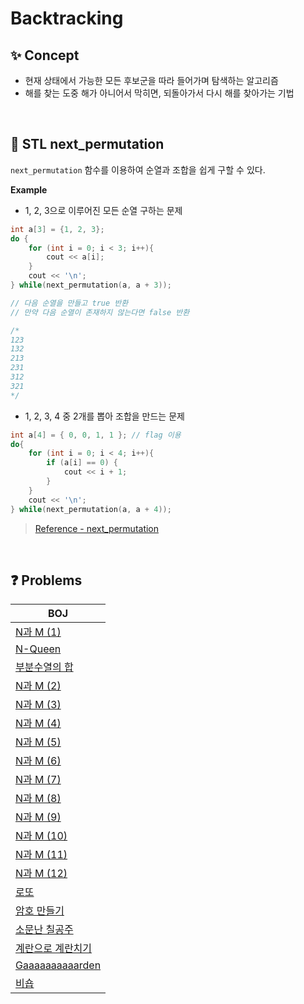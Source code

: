 # Backtracking

## ✨ Concept

- 현재 상태에서 가능한 모든 후보군을 따라 들어가며 탐색하는 알고리즘
- 해를 찾는 도중 해가 아니어서 막히면, 되돌아가서 다시 해를 찾아가는 기법

<br/>

## 👀 STL next_permutation

`next_permutation` 함수를 이용하여 순열과 조합을 쉽게 구할 수 있다.

**Example**

- 1, 2, 3으로 이루어진 모든 순열 구하는 문제

```cpp
int a[3] = {1, 2, 3};
do {
    for (int i = 0; i < 3; i++){
        cout << a[i];
    }
    cout << '\n';
} while(next_permutation(a, a + 3));

// 다음 순열을 만들고 true 반환
// 만약 다음 순열이 존재하지 않는다면 false 반환

/*
123
132
213
231
312
321
*/
```

- 1, 2, 3, 4 중 2개를 뽑아 조합을 만드는 문제

```cpp
int a[4] = { 0, 0, 1, 1 }; // flag 이용
do{
    for (int i = 0; i < 4; i++){
        if (a[i] == 0) {
            cout << i + 1;
        }
    }
    cout << '\n';
} while(next_permutation(a, a + 4));
```

> [Reference - next_permutation](https://cplusplus.com/reference/algorithm/next_permutation/)

<br/>

## ❓ Problems

| BOJ                                                                                           |
| --------------------------------------------------------------------------------------------- |
| [N과 M (1)](https://github.com/eunnbi/algorithm/blob/main/backtracking/BOJ/15649.cpp)         |
| [N-Queen](https://github.com/eunnbi/algorithm/blob/main/backtracking/BOJ/9663.cpp)            |
| [부분수열의 합](https://github.com/eunnbi/algorithm/blob/main/backtracking/BOJ/1182.cpp)      |
| [N과 M (2)](https://github.com/eunnbi/algorithm/blob/main/backtracking/BOJ/15650.cpp)         |
| [N과 M (3)](https://github.com/eunnbi/algorithm/blob/main/backtracking/BOJ/15651.cpp)         |
| [N과 M (4)](https://github.com/eunnbi/algorithm/blob/main/backtracking/BOJ/15652.cpp)         |
| [N과 M (5)](https://github.com/eunnbi/algorithm/blob/main/backtracking/BOJ/15654.cpp)         |
| [N과 M (6)](https://github.com/eunnbi/algorithm/blob/main/backtracking/BOJ/15655.cpp)         |
| [N과 M (7)](https://github.com/eunnbi/algorithm/blob/main/backtracking/BOJ/15656.cpp)         |
| [N과 M (8)](https://github.com/eunnbi/algorithm/blob/main/backtracking/BOJ/15657.cpp)         |
| [N과 M (9)](https://github.com/eunnbi/algorithm/blob/main/backtracking/BOJ/15663.cpp)         |
| [N과 M (10)](https://github.com/eunnbi/algorithm/blob/main/backtracking/BOJ/15664.cpp)        |
| [N과 M (11)](https://github.com/eunnbi/algorithm/blob/main/backtracking/BOJ/15665.cpp)        |
| [N과 M (12)](https://github.com/eunnbi/algorithm/blob/main/backtracking/BOJ/15666.cpp)        |
| [로또](https://github.com/eunnbi/algorithm/blob/main/backtracking/BOJ/6603.cpp)               |
| [암호 만들기](https://github.com/eunnbi/algorithm/blob/main/backtracking/BOJ/1759.cpp)        |
| [소문난 칠공주](https://github.com/eunnbi/algorithm/blob/main/backtracking/BOJ/1941.cpp)      |
| [계란으로 계란치기](https://github.com/eunnbi/algorithm/blob/main/backtracking/BOJ/16987.cpp) |
| [Gaaaaaaaaaarden](https://github.com/eunnbi/algorithm/blob/main/backtracking/BOJ/18809.cpp)   |
| [비숍](https://github.com/eunnbi/algorithm/blob/main/backtracking/BOJ/1799.cpp)               |
